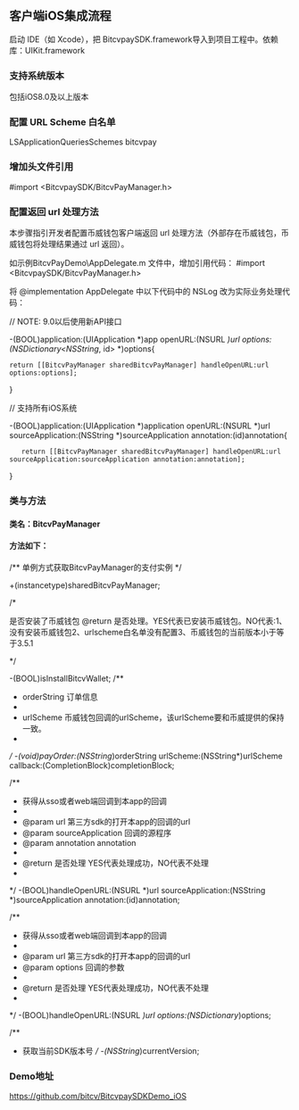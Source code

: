 ## 客户端iOS集成流程
启动 IDE（如 Xcode），把 BitcvpaySDK.framework导入到项目工程中。依赖库：UIKit.framework

### 支持系统版本
包括iOS8.0及以上版本

### 配置 URL Scheme 白名单
<key>LSApplicationQueriesSchemes</key>
	<array>
		<string>bitcvpay</string>
	</array>

### 增加头文件引用
#import <BitcvpaySDK/BitcvPayManager.h>

### 配置返回 url 处理方法
本步骤指引开发者配置币威钱包客户端返回 url 处理方法（外部存在币威钱包，币威钱包将处理结果通过 url 返回）。

如示例BitcvPayDemo\AppDelegate.m 文件中，增加引用代码：
#import <BitcvpaySDK/BitcvPayManager.h>

将 @implementation AppDelegate 中以下代码中的 NSLog 改为实际业务处理代码：

// NOTE: 9.0以后使用新API接口

-(BOOL)application:(UIApplication *)app openURL:(NSURL *)url options:(NSDictionary<NSString*, id> *)options{

    return [[BitcvPayManager sharedBitcvPayManager] handleOpenURL:url options:options];
}

// 支持所有iOS系统

-(BOOL)application:(UIApplication *)application openURL:(NSURL *)url sourceApplication:(NSString *)sourceApplication annotation:(id)annotation{
    
       return [[BitcvPayManager sharedBitcvPayManager] handleOpenURL:url sourceApplication:sourceApplication annotation:annotation];
}


### 类与方法
#### 类名：BitcvPayManager

#### 方法如下：

/**
  单例方式获取BitcvPayManager的支付实例
*/

+(instancetype)sharedBitcvPayManager;

/*

  是否安装了币威钱包
  @return 是否处理。YES代表已安装币威钱包。NO代表:1、没有安装币威钱包2、urlscheme白名单没有配置3、币威钱包的当前版本小于等于3.5.1

 */

-(BOOL)isInstallBitcvWallet;
/**
 *  orderString 订单信息
 *
 *  urlScheme 币威钱包回调的urlScheme，该urlScheme要和币威提供的保持一致。
 *
 */
-(void)payOrder:(NSString*)orderString urlScheme:(NSString*)urlScheme callback:(CompletionBlock)completionBlock;

/**
 *  获得从sso或者web端回调到本app的回调
 *
 *  @param url               第三方sdk的打开本app的回调的url
 *  @param sourceApplication 回调的源程序
 *  @param annotation        annotation
 *
 *  @return 是否处理  YES代表处理成功，NO代表不处理
 *
 */
-(BOOL)handleOpenURL:(NSURL *)url sourceApplication:(NSString *)sourceApplication annotation:(id)annotation;

/**
 *  获得从sso或者web端回调到本app的回调
 *
 *  @param url     第三方sdk的打开本app的回调的url
 *  @param options 回调的参数
 *
 *  @return 是否处理  YES代表处理成功，NO代表不处理
 *
 */
-(BOOL)handleOpenURL:(NSURL *)url options:(NSDictionary*)options;

/**
 *  获取当前SDK版本号
 */
-(NSString*)currentVersion;

### Demo地址
https://github.com/bitcv/BitcvpaySDKDemo_iOS

